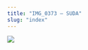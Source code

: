 ```yaml
---
title: "IMG_0373 – SUDA"
slug: "index"
---
```


[![](/wp-content/IMG_0373-300x225.jpg)](/wp-content/IMG_0373.jpg)